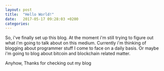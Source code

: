 ```yaml
---
layout: post
title:  "Hello World!"
date:   2017-05-17 09:28:03 +0200
categories:
---
```

So, i've finally set up this blog. At the moment i'm still trying to figure out
what i'm going to talk about on this medium. Currently i'm thinking of blogging
about programmer stuff I come to face on a daily basis. Or maybe i'm going to
blog about bitcoin and blockchain related matter.

Anyhow, Thanks for checking out my blog

